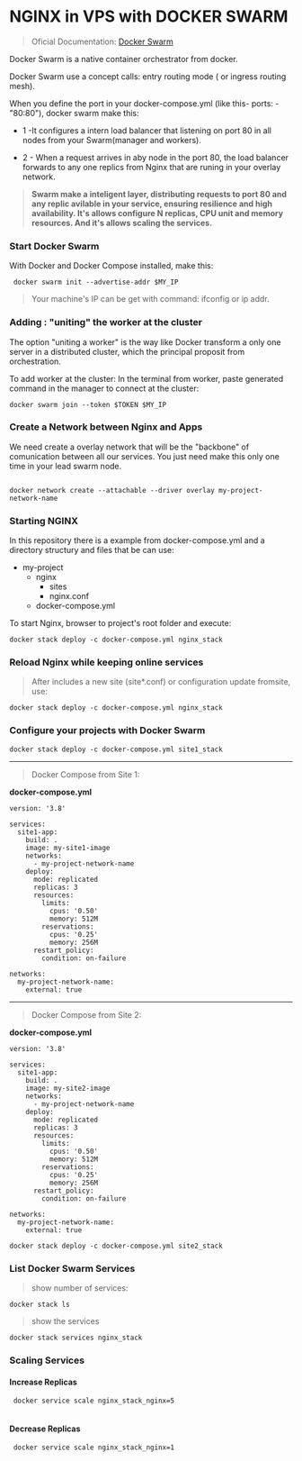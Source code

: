 # NGINX in VPS with DOCKER SWARM

> Oficial Documentation: [Docker Swarm](https://docs.docker.com/engine/swarm/)

Docker Swarm is a native container orchestrator from docker.

Docker Swarm use a concept calls: entry  routing mode ( or ingress routing mesh).

When you define the port in your docker-compose.yml (like this- ports: -"80:80"), docker swarm make this:


* 1 -It configures a intern load balancer that listening on port 80 in all nodes from your Swarm(manager and workers).


* 2 - When a request arrives in aby node in the port 80, the load balancer forwards to any one replics from Nginx that are runing in your overlay network.  

>  **Swarm make a inteligent layer, distributing requests to port 80 and any replic avilable in your service, ensuring resilience and high availability. It's allows configure N replicas, CPU unit and memory resources. And it's allows scaling the services.**


### Start Docker Swarm 

With Docker and Docker Compose installed, make this:

```
 docker swarm init --advertise-addr $MY_IP
```
>  Your machine's IP can be get with command: ifconfig or ip addr.

### Adding : "uniting" the worker at the cluster 

The option "uniting a worker" is the way like Docker transform a only one server in a distributed cluster, which the principal proposit from orchestration. 

To add worker at the cluster: In the terminal from worker, paste generated command in the manager to connect at the cluster:


```
docker swarm join --token $TOKEN $MY_IP
```

### Create a Network between Nginx and Apps 

We need create a overlay network that will be the "backbone" of comunication between all our services. 
You just need make this only one time in your lead swarm node.

```

docker network create --attachable --driver overlay my-project-network-name
```
### Starting NGINX 

In this repository there is a example from docker-compose.yml and a directory structury and files that be can use:

- my-project
    - nginx
        - sites
        - nginx.conf
    - docker-compose.yml



To start Nginx, browser to project's root folder and execute: 


```
docker stack deploy -c docker-compose.yml nginx_stack
```

### Reload Nginx while keeping online services 

> After includes a new site (site*.conf) or configuration update fromsite, use:


```
docker stack deploy -c docker-compose.yml nginx_stack
```

### Configure your projects with Docker Swarm 

```
docker stack deploy -c docker-compose.yml site1_stack
```
---

> Docker Compose from Site 1:

**docker-compose.yml**

```
version: '3.8'

services:
  site1-app:
    build: .
    image: my-site1-image
    networks:
      - my-project-network-name
    deploy:
      mode: replicated
      replicas: 3
      resources:
        limits:
          cpus: '0.50'
          memory: 512M
        reservations:
          cpus: '0.25'
          memory: 256M
      restart_policy:
        condition: on-failure

networks:
  my-project-network-name:
    external: true
```
---

> Docker Compose from Site 2:

**docker-compose.yml**

```
version: '3.8'

services:
  site1-app:
    build: .
    image: my-site2-image
    networks:
      - my-project-network-name
    deploy:
      mode: replicated
      replicas: 3
      resources:
        limits:
          cpus: '0.50'
          memory: 512M
        reservations:
          cpus: '0.25'
          memory: 256M
      restart_policy:
        condition: on-failure

networks:
  my-project-network-name:
    external: true
```

```
docker stack deploy -c docker-compose.yml site2_stack
```
### List Docker Swarm Services
> show number of services:

```
docker stack ls
```
> show the services

```
docker stack services nginx_stack
```
### Scaling Services

#### Increase Replicas

```
 docker service scale nginx_stack_nginx=5 
 
```

#### Decrease Replicas

```
 docker service scale nginx_stack_nginx=1 
 
```